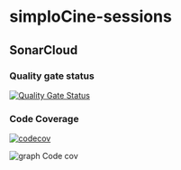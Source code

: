 # simploCine-sessions

## SonarCloud
### Quality gate status
[![Quality Gate Status](https://sonarcloud.io/api/project_badges/measure?project=alixsanta_simploCine-sessions&metric=alert_status)](https://sonarcloud.io/summary/new_code?id=alixsanta_simploCine-sessions)

### Code Coverage
[![codecov](https://codecov.io/github/alixsanta/simploCine-sessions/graph/badge.svg?token=3ZGTDQ63BU)](https://codecov.io/github/alixsanta/simploCine-sessions)


![graph Code cov](https://codecov.io/github/alixsanta/simploCine-sessions/graphs/sunburst.svg?token=3ZGTDQ63BU)